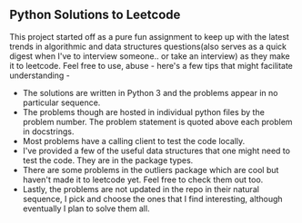 ## Python Solutions to Leetcode

This project started off as a pure fun assignment to keep up with the latest trends in algorithmic and data structures questions(also serves as a quick digest when I've to interview someone.. or take an interview) as they make it to leetcode. Feel free to use, abuse - here's a few tips that might facilitate understanding -
 * The solutions are written in Python 3 and the problems appear in no particular sequence. 
 * The problems though are hosted in individual python files by the problem number. The problem statement is quoted above each problem in docstrings.
 * Most problems have a calling client to test the code locally.
 * I've provided a few of the useful data structures that one might need to test the code. They are in the package types. 
 * There are some problems in the outliers package which are cool but haven't made it to leetcode yet. Feel free to check them out too.
 * Lastly, the problems are not updated in the repo in their natural sequence, I pick and choose the ones that I find interesting, although eventually I plan to solve them all.